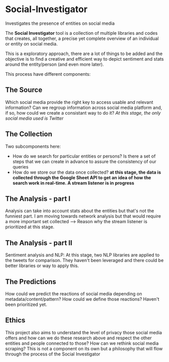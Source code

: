 # Social-Investigator
Investigates the presence of entities on social media 


The **Social Investigator** tool is a collection of multiple libraries and codes that creates, all together, a precise yet complete 
overview of an individual or entity on social media. 

This is a exploratory approach, there are a lot of things to be added and the objective is to find a creative and efficient way to 
depict sentiment and stats around the entity/person (and even more later). 

This process have different components: 

## **The Source** 
Which social media provide the right key to access usable and relevant information? 
Can we regroup information across social media platform and, if so, how could we create a consistant way to do it? 
_At this stage, the only social media used is Twitter_

## **The Collection** 
Two subcomponents here: 
  * How do we search for particular entities or persons? Is there a set of steps that we can create in advance to assure the consistency of our queries 
  * How do we store our the data once collected? 
  __at this stage, the data is collected through the Google Sheet API to get an idea of how the search work in real-time. A stream listener is in progress__ 
  
## **The Analysis - part I** 
Analysis can take into account stats about the entities but that's not the funniest part. I am moving towards network analysis but that 
would require a more important set collected --> Reason why the stream listener is prioritized at this stage. 

## **The Analysis - part II** 
Sentiment analysis and NLP: At this stage, two NLP libraries are applied to the tweets for comparison. They haven't been leveraged and 
there could be better libraries or way to apply this. 

## **The Predictions** 
How could we predict the reactions of social media depending on metadata/content/pattern? How could we define those reactions? Haven't been
prioritized yet. 

## **Ethics** 
This project also aims to understand the level of privacy those social media offers and how can we do these research above and respect 
the other entities and people connected to those? How can we rethink social media scraping? This is not a component on its own but a 
philosophy that will flow through the process of the Social Investigator 

